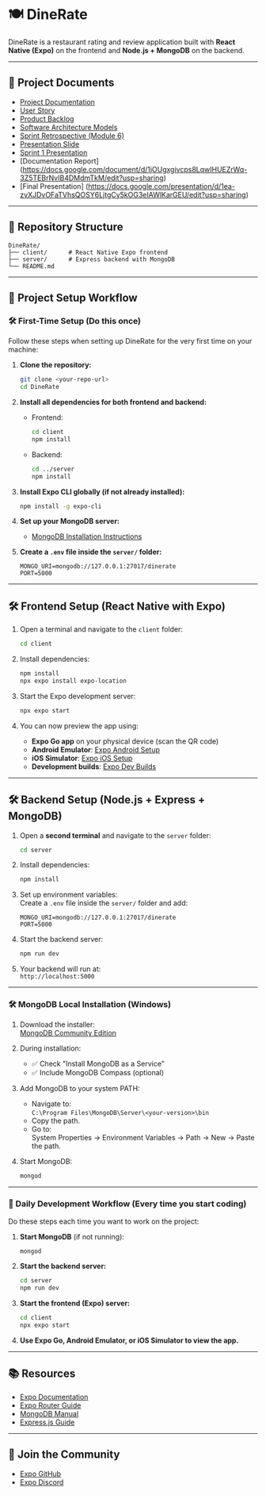# 🍽️ DineRate

DineRate is a restaurant rating and review application built with **React Native (Expo)** on the frontend and **Node.js + MongoDB** on the backend.

---

## 📄 Project Documents

- [Project Documentation](https://docs.google.com/document/d/1W4X9eVA9Q5IpPLjczei6R3KohnyaEdRY0KPBzs-iq6g/edit?usp=sharing)
- [User Story](https://docs.google.com/document/d/1xSLjSf7dwzB2mLF7UVhnWSOh7-C3nv561PlomYQYsFQ/edit?usp=sharing)
- [Product Backlog](https://docs.google.com/document/d/1GmRpzB3C9ZOoC-8YAY87VbYj4dz0q1FcRgDMcnN24dI/edit?usp=sharing)
- [Software Architecture Models](https://docs.google.com/document/d/1h8wXCg4vSrbHAELRN5YaBw80SWi1nlluY5IqDACGV0g/edit?usp=sharing)
- [Sprint Retrospective (Module 6)](https://docs.google.com/document/d/1MbQkiB0ykF_aHopwrtce8XnawwX37eI-hUad5uLwl7k/edit?usp=sharing)
- [Presentation Slide](https://docs.google.com/presentation/d/1EEQ10oYte1v-55WKfstGGSpGmSx8MYTLaVl-BUDt-bc/edit?usp=sharing)
- [Sprint 1 Presentation](https://docs.google.com/presentation/d/18bzejdqN24Z-qWg7hXyeOIU-y7PUi2-JohPmL0mvQd4/edit?usp=sharing)
- [Documentation Report] (https://docs.google.com/document/d/1jOUgxgivcps8LqwIHUEZrWq-3Z5TEBrNvIB4DMdmTkM/edit?usp=sharing)
- [Final Presentation] (https://docs.google.com/presentation/d/1ea-zvXJDvOFaTVhsQOSY6LjtgCy5kOG3eIAWlKarGEU/edit?usp=sharing)
---

## 📁 Repository Structure

```
DineRate/
├── client/      # React Native Expo frontend
├── server/      # Express backend with MongoDB
└── README.md
```


---

## 🏁 Project Setup Workflow

### 🛠️ First-Time Setup (Do this **once**)

Follow these steps when setting up DineRate for the very first time on your machine:

1. **Clone the repository:**
    ```bash
    git clone <your-repo-url>
    cd DineRate
    ```

2. **Install all dependencies for both frontend and backend:**

    - Frontend:
        ```bash
        cd client
        npm install
        ```

    - Backend:
        ```bash
        cd ../server
        npm install
        ```

3. **Install Expo CLI globally (if not already installed):**
    ```bash
    npm install -g expo-cli
    ```

4. **Set up your MongoDB server:**
    - [MongoDB Installation Instructions](#-mongodb-local-installation-windows)

5. **Create a `.env` file inside the `server/` folder:**
    ```env
    MONGO_URI=mongodb://127.0.0.1:27017/dinerate
    PORT=5000
    ```

---



## 🛠️ Frontend Setup (React Native with Expo)

1. Open a terminal and navigate to the `client` folder:
    ```bash
    cd client
    ```

2. Install dependencies:
    ```bash
    npm install
    npx expo install expo-location
    ```

3. Start the Expo development server:
    ```bash
    npx expo start
    ```

4. You can now preview the app using:
    - **Expo Go app** on your physical device (scan the QR code)
    - **Android Emulator**: [Expo Android Setup](https://docs.expo.dev/workflow/android-studio-emulator/)
    - **iOS Simulator**: [Expo iOS Setup](https://docs.expo.dev/workflow/ios-simulator/)
    - **Development builds**: [Expo Dev Builds](https://docs.expo.dev/develop/development-builds/introduction/)

---

## 🛠️ Backend Setup (Node.js + Express + MongoDB)

1. Open a **second terminal** and navigate to the `server` folder:
    ```bash
    cd server
    ```

2. Install dependencies:
    ```bash
    npm install
    ```

3. Set up environment variables:  
    Create a `.env` file inside the `server/` folder and add:
    ```env
    MONGO_URI=mongodb://127.0.0.1:27017/dinerate
    PORT=5000
    ```

4. Start the backend server:
    ```bash
    npm run dev
    ```

5. Your backend will run at:  
    `http://localhost:5000`

---

### 🛠️ MongoDB Local Installation (Windows)

1. Download the installer:  
    [MongoDB Community Edition](https://www.mongodb.com/try/download/community)

2. During installation:
    - ✅ Check "Install MongoDB as a Service"
    - ✅ Include MongoDB Compass (optional)

3. Add MongoDB to your system PATH:
    - Navigate to:  
        `C:\Program Files\MongoDB\Server\<your-version>\bin`
    - Copy the path.
    - Go to:  
        System Properties → Environment Variables → Path → New → Paste the path.

4. Start MongoDB:
    ```bash
    mongod
    ```

---

### 🔄 Daily Development Workflow (Every time you start coding)

Do these steps each time you want to work on the project:

1. **Start MongoDB** (if not running):
    ```bash
    mongod
    ```

2. **Start the backend server:**
    ```bash
    cd server
    npm run dev
    ```

3. **Start the frontend (Expo) server:**
    ```bash
    cd client
    npx expo start
    ```

4. **Use Expo Go, Android Emulator, or iOS Simulator to view the app.**

---

## 📚 Resources

- [Expo Documentation](https://docs.expo.dev/)
- [Expo Router Guide](https://docs.expo.dev/router/introduction/)
- [MongoDB Manual](https://www.mongodb.com/docs/manual/)
- [Express.js Guide](https://expressjs.com/en/starter/installing.html)

---

## 🤝 Join the Community

- [Expo GitHub](https://github.com/expo/expo)
- [Expo Discord](https://chat.expo.dev)
